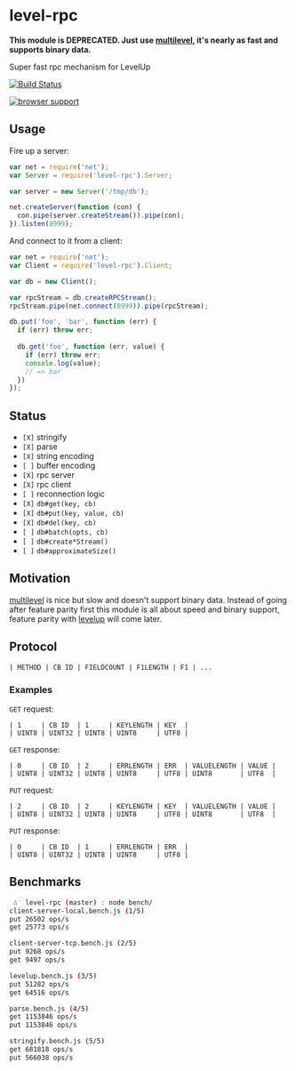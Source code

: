 # level-rpc

**This module is DEPRECATED. Just use [multilevel](https://github.com/juliangruber/multilevel), it's nearly as fast and supports binary data.**

Super fast rpc mechanism for LevelUp

[![Build Status](https://travis-ci.org/juliangruber/level-rpc.png?branch=master)](https://travis-ci.org/juliangruber/level-rpc)

[![browser support](https://ci.testling.com/juliangruber/level-rpc.png)](https://ci.testling.com/juliangruber/level-rpc)

## Usage

Fire up a server:

```js
var net = require('net');
var Server = require('level-rpc').Server;

var server = new Server('/tmp/db');

net.createServer(function (con) {
  con.pipe(server.createStream()).pipe(con);
}).listen(8999);
```

And connect to it from a client:

```js
var net = require('net');
var Client = require('level-rpc').Client;

var db = new Client();

var rpcStream = db.createRPCStream();
rpcStream.pipe(net.connect(8999)).pipe(rpcStream);

db.put('foo', 'bar', function (err) {
  if (err) throw err;
  
  db.get('foo', function (err, value) {
    if (err) throw err;
    console.log(value);
    // => bar
  })
});
```

## Status

* `[X]` stringify
* `[X]` parse
* `[X]` string encoding
* `[ ]` buffer encoding
* `[X]` rpc server
* `[X]` rpc client
* `[ ]` reconnection logic
* `[X]` `db#get(key, cb)`
* `[X]` `db#put(key, value, cb)`
* `[X]` `db#del(key, cb)`
* `[ ]` `db#batch(opts, cb)`
* `[ ]` `db#create*Stream()`
* `[ ]` `db#approximateSize()`

## Motivation

[multilevel](https://github.com/juliangruber/multilevel) is nice but slow and doesn't support binary data. Instead of going after feature parity first this module is all about speed and binary support, feature parity with [levelup](https://github.com/rvagg/node-levelup) will come later.

## Protocol

```
| METHOD | CB ID | FIELDCOUNT | F1LENGTH | F1 | ...
```

### Examples

`GET` request:

```
| 1     | CB ID  | 1     | KEYLENGTH | KEY  |
| UINT8 | UINT32 | UINT8 | UINT8     | UTF8 |
```

`GET` response:

```
| 0     | CB ID  | 2     | ERRLENGTH | ERR  | VALUELENGTH | VALUE |
| UINT8 | UINT32 | UINT8 | UINT8     | UTF8 | UINT8       | UTF8  |
```

`PUT` request:

```
| 2     | CB ID  | 2     | KEYLENGTH | KEY  | VALUELENGTH | VALUE |
| UINT8 | UINT32 | UINT8 | UINT8     | UTF8 | UINT8       | UTF8  |
```

`PUT` response:

```
| 0     | CB ID  | 1     | ERRLENGTH | ERR  |
| UINT8 | UINT32 | UINT8 | UINT8     | UTF8 |
```

## Benchmarks

```bash
 ∴  level-rpc (master) : node bench/
client-server-local.bench.js (1/5)
put 26502 ops/s
get 25773 ops/s

client-server-tcp.bench.js (2/5)
put 9268 ops/s
get 9497 ops/s

levelup.bench.js (3/5)
put 51282 ops/s
get 64516 ops/s

parse.bench.js (4/5)
get 1153846 ops/s
put 1153846 ops/s

stringify.bench.js (5/5)
get 681818 ops/s
put 566038 ops/s
```
